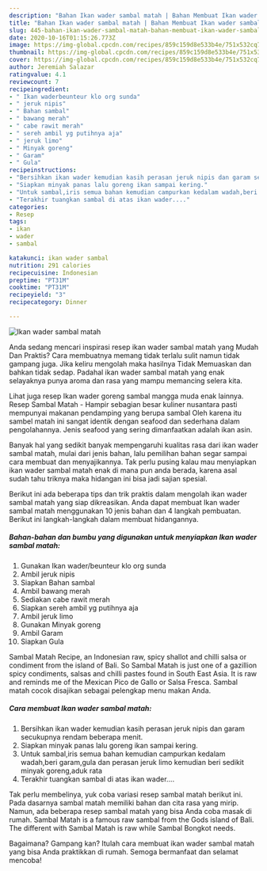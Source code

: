 ```yaml
---
description: "Bahan Ikan wader sambal matah | Bahan Membuat Ikan wader sambal matah Yang Paling Enak"
title: "Bahan Ikan wader sambal matah | Bahan Membuat Ikan wader sambal matah Yang Paling Enak"
slug: 445-bahan-ikan-wader-sambal-matah-bahan-membuat-ikan-wader-sambal-matah-yang-paling-enak
date: 2020-10-16T01:15:26.773Z
image: https://img-global.cpcdn.com/recipes/859c159d8e533b4e/751x532cq70/ikan-wader-sambal-matah-foto-resep-utama.jpg
thumbnail: https://img-global.cpcdn.com/recipes/859c159d8e533b4e/751x532cq70/ikan-wader-sambal-matah-foto-resep-utama.jpg
cover: https://img-global.cpcdn.com/recipes/859c159d8e533b4e/751x532cq70/ikan-wader-sambal-matah-foto-resep-utama.jpg
author: Jeremiah Salazar
ratingvalue: 4.1
reviewcount: 7
recipeingredient:
- " Ikan waderbeunteur klo org sunda"
- " jeruk nipis"
- " Bahan sambal"
- " bawang merah"
- " cabe rawit merah"
- " sereh ambil yg putihnya aja"
- " jeruk limo"
- " Minyak goreng"
- " Garam"
- " Gula"
recipeinstructions:
- "Bersihkan ikan wader kemudian kasih perasan jeruk nipis dan garam secukupnya rendam beberapa menit."
- "Siapkan minyak panas lalu goreng ikan sampai kering."
- "Untuk sambal,iris semua bahan kemudian campurkan kedalam wadah,beri garam,gula dan perasan jeruk limo kemudian beri sedikit minyak goreng,aduk rata"
- "Terakhir tuangkan sambal di atas ikan wader...."
categories:
- Resep
tags:
- ikan
- wader
- sambal

katakunci: ikan wader sambal 
nutrition: 291 calories
recipecuisine: Indonesian
preptime: "PT31M"
cooktime: "PT31M"
recipeyield: "3"
recipecategory: Dinner

---
```



![Ikan wader sambal matah](https://img-global.cpcdn.com/recipes/859c159d8e533b4e/751x532cq70/ikan-wader-sambal-matah-foto-resep-utama.jpg)

Anda sedang mencari inspirasi resep ikan wader sambal matah yang Mudah Dan Praktis? Cara membuatnya memang tidak terlalu sulit namun tidak gampang juga. Jika keliru mengolah maka hasilnya Tidak Memuaskan dan bahkan tidak sedap. Padahal ikan wader sambal matah yang enak selayaknya punya aroma dan rasa yang mampu memancing selera kita.

Lihat juga resep Ikan wader goreng sambal mangga muda enak lainnya. Resep Sambal Matah - Hampir sebagian besar kuliner nusantara pasti mempunyai makanan pendamping yang berupa sambal Oleh karena itu sambel matah ini sangat identik dengan seafood dan sederhana dalam pengolahannya. Jenis seafood yang sering dimanfaatkan adalah ikan asin.

Banyak hal yang sedikit banyak mempengaruhi kualitas rasa dari ikan wader sambal matah, mulai dari jenis bahan, lalu pemilihan bahan segar sampai cara membuat dan menyajikannya. Tak perlu pusing kalau mau menyiapkan ikan wader sambal matah enak di mana pun anda berada, karena asal sudah tahu triknya maka hidangan ini bisa jadi sajian spesial.


Berikut ini ada beberapa tips dan trik praktis dalam mengolah ikan wader sambal matah yang siap dikreasikan. Anda dapat membuat Ikan wader sambal matah menggunakan 10 jenis bahan dan 4 langkah pembuatan. Berikut ini langkah-langkah dalam membuat hidangannya.

<!--inarticleads1-->

##### Bahan-bahan dan bumbu yang digunakan untuk menyiapkan Ikan wader sambal matah:

1. Gunakan  Ikan wader/beunteur klo org sunda
1. Ambil  jeruk nipis
1. Siapkan  Bahan sambal
1. Ambil  bawang merah
1. Sediakan  cabe rawit merah
1. Siapkan  sereh ambil yg putihnya aja
1. Ambil  jeruk limo
1. Gunakan  Minyak goreng
1. Ambil  Garam
1. Siapkan  Gula


Sambal Matah Recipe, an Indonesian raw, spicy shallot and chilli salsa or condiment from the island of Bali. So Sambal Matah is just one of a gazillion spicy condiments, salsas and chilli pastes found in South East Asia. It is raw and reminds me of the Mexican Pico de Gallo or Salsa Fresca. Sambal matah cocok disajikan sebagai pelengkap menu makan Anda. 

<!--inarticleads2-->

##### Cara membuat Ikan wader sambal matah:

1. Bersihkan ikan wader kemudian kasih perasan jeruk nipis dan garam secukupnya rendam beberapa menit.
1. Siapkan minyak panas lalu goreng ikan sampai kering.
1. Untuk sambal,iris semua bahan kemudian campurkan kedalam wadah,beri garam,gula dan perasan jeruk limo kemudian beri sedikit minyak goreng,aduk rata
1. Terakhir tuangkan sambal di atas ikan wader....


Tak perlu membelinya, yuk coba variasi resep sambal matah berikut ini. Pada dasarnya sambal matah memiliki bahan dan cita rasa yang mirip. Namun, ada beberapa resep sambal matah yang bisa Anda coba masak di rumah. Sambal Matah is a famous raw sambal from the Gods island of Bali. The different with Sambal Matah is raw while Sambal Bongkot needs. 

Bagaimana? Gampang kan? Itulah cara membuat ikan wader sambal matah yang bisa Anda praktikkan di rumah. Semoga bermanfaat dan selamat mencoba!
